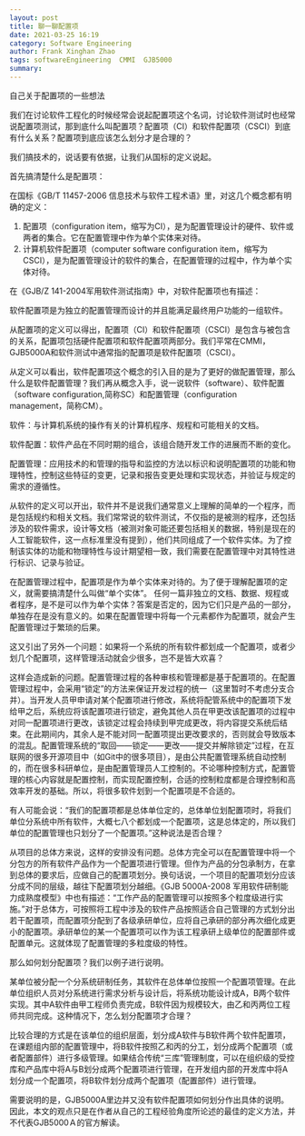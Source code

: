 ```yaml
---
layout: post
title: 聊一聊配置项
date: 2021-03-25 16:19
category: Software Engineering
author: Frank Xinghan Zhao
tags: softwareEngineering  CMMI  GJB5000
summary: 
---
```


自己关于配置项的一些想法






我们在讨论软件工程化的时候经常会说起配置项这个名词，讨论软件测试时也经常说配置项测试，那到底什么叫配置项？配置项（CI）和软件配置项（CSCI）到底有什么关系？配置项到底应该怎么划分才是合理的？

我们搞技术的，说话要有依据，让我们从国标的定义说起。

首先搞清楚什么是配置项：

在国标《GB/T 11457-2006 信息技术与软件工程术语》里，对这几个概念都有明确的定义：

1. 配置项（configuration item，缩写为CI），是为配置管理设计的硬件、软件或两者的集合。它在配置管理中作为单个实体来对待。
2. 计算机软件配置项（computer software configuration item，缩写为CSCI），是为配置管理设计的软件的集合，在配置管理的过程中，作为单个实体对待。

在《GJB/Z 141-2004军用软件测试指南》中，对软件配置项也有描述：

软件配置项是为独立的配置管理而设计的并且能满足最终用户功能的一组软件。

从配置项的定义可以得出，配置项（CI）和软件配置项（CSCI）是包含与被包含的关系，配置项包括硬件配置项和软件配置项两部分。我们平常在CMMI，GJB5000A和软件测试中通常指的配置项是软件配置项（CSCI）。

从定义可以看出，软件配置项这个概念的引入目的是为了更好的做配置管理，那么什么是软件配置管理？我们再从概念入手，说一说软件（software）、软件配置（software configuration,简称SC）和配置管理（configuration management，简称CM）。

软件：与计算机系统的操作有关的计算机程序、规程和可能相关的文档。

软件配置：软件产品在不同时期的组合，该组合随开发工作的进展而不断的变化。

配置管理：应用技术的和管理的指导和监控的方法以标识和说明配置项的功能和物理特性，控制这些特征的变更，记录和报告变更处理和实现状态，并验证与规定的需求的遵循性。

从软件的定义可以开出，软件并不是说我们通常意义上理解的简单的一个程序，而是包括规约和相关文档。我们常常说的软件测试，不仅指的是被测的程序，还包括涉及的软件需求，设计等文档（被测对象可能还要包括相关的数据，特别是现在的人工智能软件，这一点标准里没有提到），他们共同组成了一个软件实体。为了控制该实体的功能和物理特性与设计期望相一致，我们需要在配置管理中对其特性进行标识、记录与验证。

在配置管理过程中，配置项是作为单个实体来对待的。为了便于理解配置项的定义，就需要搞清楚什么叫做“单个实体”。
任何一篇非独立的文档、数据、规程或者程序，是不是可以作为单个实体？答案是否定的，因为它们只是产品的一部分，单独存在是没有意义的。如果在配置管理中将每一个元素都作为配置项，就会产生配置管理过于繁琐的后果。

这又引出了另外一个问题：如果将一个系统的所有软件都划成一个配置项，或者少划几个配置项，这样管理活动就会少很多，岂不是皆大欢喜？

这样会造成新的问题。配置管理过程的各种审核和管理都是基于配置项的。在配置管理过程中，会采用“锁定”的方法来保证开发过程的统一（这里暂时不考虑分支合并）。当开发人员甲申请对某个配置项进行修改，系统将配管系统中的配置项下发给甲之后，系统应将该配置项进行锁定，避免其他人员在甲更改该配置项的过程中对同一配置项进行更改，该锁定过程会持续到甲完成更改，将内容提交系统后结束。在此期间内，其余人是不能对同一配置项提出更改要求的，否则就会导致版本的混乱。配置管理系统的“取回——锁定——更改——提交并解除锁定”过程，在互联网的很多开源项目中（如Git中的很多项目），是由公共配置管理系统自动控制的，而在很多科研单位，是由配置管理员人工控制的。不论哪种控制方式，配置管理的核心内容就是配置控制，而实现配置控制，合适的控制粒度都是合理控制和高效率开发的基础。所以，将很多软件划到一个配置项是不合适的。

有人可能会说：“我们的配置项都是总体单位定的，总体单位划配置项时，将我们单位分系统中所有软件，大概七八个都划成一个配置项，这是总体定的，所以我们单位的配置管理也只划分了一个配置项。”这种说法是否合理？

从项目的总体方来说，这样的安排没有问题。总体方完全可以在配置管理中将一个分包方的所有软件产品作为一个配置项进行管理。但作为产品的分包承制方，在拿到总体的要求后，应做自己的配置项划分。换句话说，一个项目的配置项划分应该分成不同的层级，越往下配置项划分越细。《GJB 5000A-2008 军用软件研制能力成熟度模型》中也有描述：“工作产品的配置管理可以按照多个粒度级进行实施。”对于总体方，可按照将工程中涉及的软件产品按照适合自己管理的方式划分出若干配置项，而配置项分配到了各级承研单位，应将自己承研的部分再次细化成更小的配置项。承研单位的某一个配置项可以作为该工程承研上级单位的配置部件或配置单元。这就体现了配置管理的多粒度级的特性。

那么如何划分配置项？我们以例子进行说明。

某单位被分配一个分系统研制任务，其软件在总体单位按照一个配置项管理。在此单位组织人员对分系统进行需求分析与设计后，将系统功能设计成A，B两个软件实现。其中A软件由甲工程师负责完成，B软件因为规模较大，由乙和丙两位工程师共同完成。这种情况下，怎么划分配置项才合理？

比较合理的方式是在该单位的组织层面，划分成A软件与B软件两个软件配置项，在课题组内部的配置管理中，将B软件按照乙和丙的分工，划分成两个配置项（或者配置部件）进行多级管理。如果结合传统“三库”管理制度，可以在组织级的受控库和产品库中将A与B划分成两个配置项进行管理，在开发组内部的开发库中将A划分成一个配置项，将B软件划分成两个配置项（配置部件）进行管理。

需要说明的是，GJB5000A里边并又没有软件配置项如何划分作出具体的说明。因此，本文的观点只是在作者从自己的工程经验角度所论述的最佳的定义方法，并不代表GJB5000Ａ的官方解读。



